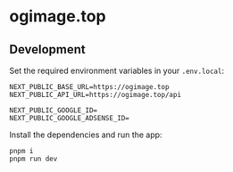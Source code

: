 # ogimage.top

## Development

Set the required environment variables in your `.env.local`:

```
NEXT_PUBLIC_BASE_URL=https://ogimage.top
NEXT_PUBLIC_API_URL=https://ogimage.top/api

NEXT_PUBLIC_GOOGLE_ID=
NEXT_PUBLIC_GOOGLE_ADSENSE_ID=
```

Install the dependencies and run the app:

```shell
pnpm i
pnpm run dev
```
